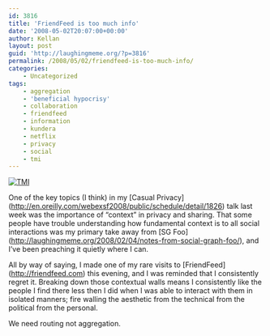 ```yaml
---
id: 3816
title: 'FriendFeed is too much info'
date: '2008-05-02T20:07:00+00:00'
author: Kellan
layout: post
guid: 'http://laughingmeme.org/?p=3816'
permalink: /2008/05/02/friendfeed-is-too-much-info/
categories:
    - Uncategorized
tags:
    - aggregation
    - 'beneficial hypocrisy'
    - collaboration
    - friendfeed
    - information
    - kundera
    - netflix
    - privacy
    - social
    - tmi
---
```


[![TMI](http://farm3.static.flickr.com/2182/2460098139_209baeb2e4.jpg)](http://twitter.com/kellan/statuses/766054702 "TMI by kellan, on Flickr")

One of the key topics (I think) in my \[Casual Privacy\](http://en.oreilly.com/webexsf2008/public/schedule/detail/1826) talk last week was the importance of “context” in privacy and sharing. That some people have trouble understanding how fundamental context is to all social interactions was my primary take away from \[SG Foo\](http://laughingmeme.org/2008/02/04/notes-from-social-graph-foo/), and I’ve been preaching it quietly where I can.

All by way of saying, I made one of my rare visits to \[FriendFeed\](http://friendfeed.com) this evening, and I was reminded that I consistently regret it. Breaking down those contextual walls means I consistently like the people I find there less then I did when I was able to interact with them in isolated manners; fire walling the aesthetic from the technical from the political from the personal.

We need routing not aggregation.